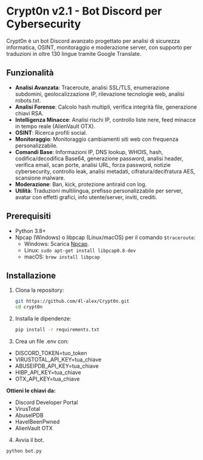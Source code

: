# Crypt0n v2.1 - Bot Discord per Cybersecurity

Crypt0n è un bot Discord avanzato progettato per analisi di sicurezza informatica, OSINT, monitoraggio e moderazione server, con supporto per traduzioni in oltre 130 lingue tramite Google Translate.

## Funzionalità
- **Analisi Avanzata**: Traceroute, analisi SSL/TLS, enumerazione subdomini, geolocalizzazione IP, rilevazione tecnologie web, analisi robots.txt.
- **Analisi Forense**: Calcolo hash multipli, verifica integrità file, generazione chiavi RSA.
- **Intelligenza Minacce**: Analisi rischi IP, controllo liste nere, feed minacce in tempo reale (AlienVault OTX).
- **OSINT**: Ricerca profili social.
- **Monitoraggio**: Monitoraggio cambiamenti siti web con frequenza personalizzabile.
- **Comandi Base**: Informazioni IP, DNS lookup, WHOIS, hash, codifica/decodifica Base64, generazione password, analisi header, verifica email, scan porte, analisi URL, forza password, notizie cybersecurity, controllo leak, analisi metadati, cifratura/decifratura AES, scansione malware.
- **Moderazione**: Ban, kick, protezione antiraid con log.
- **Utilità**: Traduzioni multilingua, prefisso personalizzabile per server, avatar con effetti grafici, info utente/server, inviti, crediti.

## Prerequisiti
- Python 3.8+
- Npcap (Windows) o libpcap (Linux/macOS) per il comando `$traceroute`:
  - Windows: Scarica [Npcap](https://npcap.com/#download).
  - Linux: `sudo apt-get install libpcap0.8-dev`
  - macOS: `brew install libpcap`

## Installazione
1. Clona la repository:
   ```bash
   git https://github.com/4l-alex/Crypt0n.git
   cd crypt0n

2. Installa le dipendenze:
   ```bash
   pip install -r requirements.txt

3. Crea un file .env con:
- DISCORD_TOKEN=tuo_token
- VIRUSTOTAL_API_KEY=tua_chiave
- ABUSEIPDB_API_KEY=tua_chiave
- HIBP_API_KEY=tua_chiave
- OTX_API_KEY=tua_chiave

**Ottieni le chiavi da:**
- Discord Developer Portal
- VirusTotal
- AbuseIPDB
- HaveIBeenPwned
- AlienVault OTX

4. Avvia il bot.
  ```bash
  python bot.py
